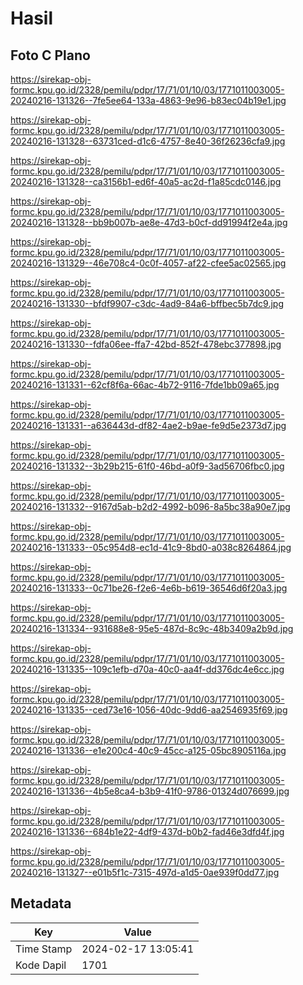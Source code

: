 # Hasil

## Foto C Plano

https://sirekap-obj-formc.kpu.go.id/2328/pemilu/pdpr/17/71/01/10/03/1771011003005-20240216-131326--7fe5ee64-133a-4863-9e96-b83ec04b19e1.jpg

https://sirekap-obj-formc.kpu.go.id/2328/pemilu/pdpr/17/71/01/10/03/1771011003005-20240216-131328--63731ced-d1c6-4757-8e40-36f26236cfa9.jpg

https://sirekap-obj-formc.kpu.go.id/2328/pemilu/pdpr/17/71/01/10/03/1771011003005-20240216-131328--ca3156b1-ed6f-40a5-ac2d-f1a85cdc0146.jpg

https://sirekap-obj-formc.kpu.go.id/2328/pemilu/pdpr/17/71/01/10/03/1771011003005-20240216-131328--bb9b007b-ae8e-47d3-b0cf-dd91994f2e4a.jpg

https://sirekap-obj-formc.kpu.go.id/2328/pemilu/pdpr/17/71/01/10/03/1771011003005-20240216-131329--46e708c4-0c0f-4057-af22-cfee5ac02565.jpg

https://sirekap-obj-formc.kpu.go.id/2328/pemilu/pdpr/17/71/01/10/03/1771011003005-20240216-131330--bfdf9907-c3dc-4ad9-84a6-bffbec5b7dc9.jpg

https://sirekap-obj-formc.kpu.go.id/2328/pemilu/pdpr/17/71/01/10/03/1771011003005-20240216-131330--fdfa06ee-ffa7-42bd-852f-478ebc377898.jpg

https://sirekap-obj-formc.kpu.go.id/2328/pemilu/pdpr/17/71/01/10/03/1771011003005-20240216-131331--62cf8f6a-66ac-4b72-9116-7fde1bb09a65.jpg

https://sirekap-obj-formc.kpu.go.id/2328/pemilu/pdpr/17/71/01/10/03/1771011003005-20240216-131331--a636443d-df82-4ae2-b9ae-fe9d5e2373d7.jpg

https://sirekap-obj-formc.kpu.go.id/2328/pemilu/pdpr/17/71/01/10/03/1771011003005-20240216-131332--3b29b215-61f0-46bd-a0f9-3ad56706fbc0.jpg

https://sirekap-obj-formc.kpu.go.id/2328/pemilu/pdpr/17/71/01/10/03/1771011003005-20240216-131332--9167d5ab-b2d2-4992-b096-8a5bc38a90e7.jpg

https://sirekap-obj-formc.kpu.go.id/2328/pemilu/pdpr/17/71/01/10/03/1771011003005-20240216-131333--05c954d8-ec1d-41c9-8bd0-a038c8264864.jpg

https://sirekap-obj-formc.kpu.go.id/2328/pemilu/pdpr/17/71/01/10/03/1771011003005-20240216-131333--0c71be26-f2e6-4e6b-b619-36546d6f20a3.jpg

https://sirekap-obj-formc.kpu.go.id/2328/pemilu/pdpr/17/71/01/10/03/1771011003005-20240216-131334--931688e8-95e5-487d-8c9c-48b3409a2b9d.jpg

https://sirekap-obj-formc.kpu.go.id/2328/pemilu/pdpr/17/71/01/10/03/1771011003005-20240216-131335--109c1efb-d70a-40c0-aa4f-dd376dc4e6cc.jpg

https://sirekap-obj-formc.kpu.go.id/2328/pemilu/pdpr/17/71/01/10/03/1771011003005-20240216-131335--ced73e16-1056-40dc-9dd6-aa2546935f69.jpg

https://sirekap-obj-formc.kpu.go.id/2328/pemilu/pdpr/17/71/01/10/03/1771011003005-20240216-131336--e1e200c4-40c9-45cc-a125-05bc8905116a.jpg

https://sirekap-obj-formc.kpu.go.id/2328/pemilu/pdpr/17/71/01/10/03/1771011003005-20240216-131336--4b5e8ca4-b3b9-41f0-9786-01324d076699.jpg

https://sirekap-obj-formc.kpu.go.id/2328/pemilu/pdpr/17/71/01/10/03/1771011003005-20240216-131336--684b1e22-4df9-437d-b0b2-fad46e3dfd4f.jpg

https://sirekap-obj-formc.kpu.go.id/2328/pemilu/pdpr/17/71/01/10/03/1771011003005-20240216-131327--e01b5f1c-7315-497d-a1d5-0ae939f0dd77.jpg


## Metadata

| Key        | Value               |
| ---------- | ------------------- |
| Time Stamp | 2024-02-17 13:05:41 |
| Kode Dapil | 1701                |



